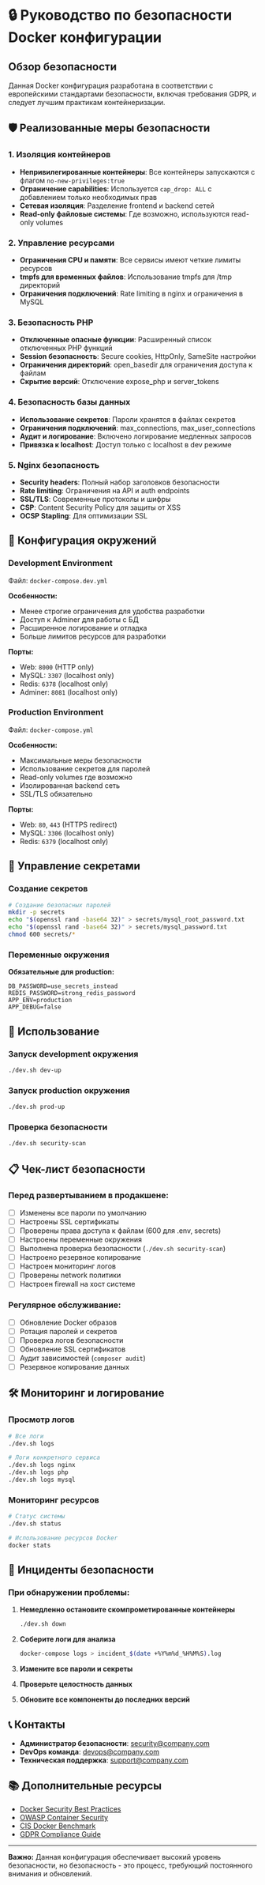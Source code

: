 # 🔒 Руководство по безопасности Docker конфигурации

## Обзор безопасности

Данная Docker конфигурация разработана в соответствии с европейскими стандартами безопасности, включая требования GDPR, и следует лучшим практикам контейнеризации.

## 🛡️ Реализованные меры безопасности

### 1. Изоляция контейнеров

- **Непривилегированные контейнеры**: Все контейнеры запускаются с флагом `no-new-privileges:true`
- **Ограничение capabilities**: Используется `cap_drop: ALL` с добавлением только необходимых прав
- **Сетевая изоляция**: Разделение frontend и backend сетей
- **Read-only файловые системы**: Где возможно, используются read-only volumes

### 2. Управление ресурсами

- **Ограничения CPU и памяти**: Все сервисы имеют четкие лимиты ресурсов
- **tmpfs для временных файлов**: Использование tmpfs для /tmp директорий
- **Ограничения подключений**: Rate limiting в nginx и ограничения в MySQL

### 3. Безопасность PHP

- **Отключенные опасные функции**: Расширенный список отключенных PHP функций
- **Session безопасность**: Secure cookies, HttpOnly, SameSite настройки
- **Ограничения директорий**: open_basedir для ограничения доступа к файлам
- **Скрытие версий**: Отключение expose_php и server_tokens

### 4. Безопасность базы данных

- **Использование секретов**: Пароли хранятся в файлах секретов
- **Ограничения подключений**: max_connections, max_user_connections
- **Аудит и логирование**: Включено логирование медленных запросов
- **Привязка к localhost**: Доступ только с localhost в dev режиме

### 5. Nginx безопасность

- **Security headers**: Полный набор заголовков безопасности
- **Rate limiting**: Ограничения на API и auth endpoints
- **SSL/TLS**: Современные протоколы и шифры
- **CSP**: Content Security Policy для защиты от XSS
- **OCSP Stapling**: Для оптимизации SSL

## 🔧 Конфигурация окружений

### Development Environment

Файл: `docker-compose.dev.yml`

**Особенности:**
- Менее строгие ограничения для удобства разработки
- Доступ к Adminer для работы с БД
- Расширенное логирование и отладка
- Больше лимитов ресурсов для разработки

**Порты:**
- Web: `8000` (HTTP only)
- MySQL: `3307` (localhost only)
- Redis: `6378` (localhost only)
- Adminer: `8081` (localhost only)

### Production Environment

Файл: `docker-compose.yml`

**Особенности:**
- Максимальные меры безопасности
- Использование секретов для паролей
- Read-only volumes где возможно
- Изолированная backend сеть
- SSL/TLS обязательно

**Порты:**
- Web: `80`, `443` (HTTPS redirect)
- MySQL: `3306` (localhost only)
- Redis: `6379` (localhost only)

## 🔑 Управление секретами

### Создание секретов

```bash
# Создание безопасных паролей
mkdir -p secrets
echo "$(openssl rand -base64 32)" > secrets/mysql_root_password.txt
echo "$(openssl rand -base64 32)" > secrets/mysql_password.txt
chmod 600 secrets/*
```

### Переменные окружения

**Обязательные для production:**
```env
DB_PASSWORD=use_secrets_instead
REDIS_PASSWORD=strong_redis_password
APP_ENV=production
APP_DEBUG=false
```

## 🚀 Использование

### Запуск development окружения

```bash
./dev.sh dev-up
```

### Запуск production окружения

```bash
./dev.sh prod-up
```

### Проверка безопасности

```bash
./dev.sh security-scan
```

## 📋 Чек-лист безопасности

### Перед развертыванием в продакшене:

- [ ] Изменены все пароли по умолчанию
- [ ] Настроены SSL сертификаты
- [ ] Проверены права доступа к файлам (600 для .env, secrets)
- [ ] Настроены переменные окружения
- [ ] Выполнена проверка безопасности (`./dev.sh security-scan`)
- [ ] Настроено резервное копирование
- [ ] Настроен мониторинг логов
- [ ] Проверены network политики
- [ ] Настроен firewall на хост системе

### Регулярное обслуживание:

- [ ] Обновление Docker образов
- [ ] Ротация паролей и секретов
- [ ] Проверка логов безопасности
- [ ] Обновление SSL сертификатов
- [ ] Аудит зависимостей (`composer audit`)
- [ ] Резервное копирование данных

## 🛠️ Мониторинг и логирование

### Просмотр логов

```bash
# Все логи
./dev.sh logs

# Логи конкретного сервиса
./dev.sh logs nginx
./dev.sh logs php
./dev.sh logs mysql
```

### Мониторинг ресурсов

```bash
# Статус системы
./dev.sh status

# Использование ресурсов Docker
docker stats
```

## 🚨 Инциденты безопасности

### При обнаружении проблемы:

1. **Немедленно остановите скомпрометированные контейнеры**
   ```bash
   ./dev.sh down
   ```

2. **Соберите логи для анализа**
   ```bash
   docker-compose logs > incident_$(date +%Y%m%d_%H%M%S).log
   ```

3. **Измените все пароли и секреты**
4. **Проверьте целостность данных**
5. **Обновите все компоненты до последних версий**

## 📞 Контакты

- **Администратор безопасности**: security@company.com
- **DevOps команда**: devops@company.com
- **Техническая поддержка**: support@company.com

## 📚 Дополнительные ресурсы

- [Docker Security Best Practices](https://docs.docker.com/engine/security/)
- [OWASP Container Security](https://owasp.org/www-project-container-security/)
- [CIS Docker Benchmark](https://www.cisecurity.org/benchmark/docker)
- [GDPR Compliance Guide](https://gdpr.eu/)

---

**Важно:** Данная конфигурация обеспечивает высокий уровень безопасности, но безопасность - это процесс, требующий постоянного внимания и обновлений.